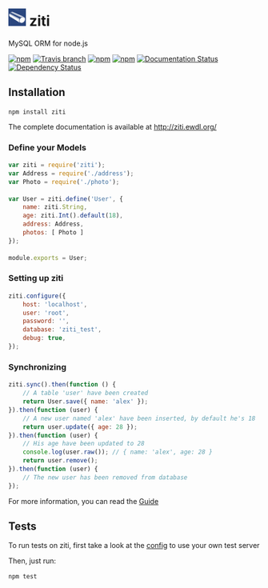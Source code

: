 # <img src="/docs/images/logo.png" alt="ziti - MySQL ORM for Node.js" width="35" height="35"> ziti

 MySQL ORM for node.js

[![npm](https://img.shields.io/npm/v/ziti.svg)](https://www.npmjs.com/package/ziti)
[![Travis branch](https://img.shields.io/travis/shaoner/ziti/master.svg)](https://travis-ci.org/shaoner/ziti)
[![npm](https://img.shields.io/npm/l/ziti.svg)](https://www.npmjs.com/package/ziti)
[![npm](https://img.shields.io/npm/dm/ziti.svg)](https://www.npmjs.com/package/ziti)
[![Documentation Status](https://readthedocs.org/projects/ziti/badge/?version=latest)](https://readthedocs.org/projects/ziti/?badge=latest)
[![Dependency Status](https://david-dm.org/shaoner/ziti.svg)](https://david-dm.org/shaoner/ziti)

## Installation

```
npm install ziti
```

The complete documentation is available at http://ziti.ewdl.org/

### Define your Models

```javascript
var ziti = require('ziti');
var Address = require('./address');
var Photo = require('./photo');

var User = ziti.define('User', {
    name: ziti.String,
    age: ziti.Int().default(18),
    address: Address,
    photos: [ Photo ]
});

module.exports = User;
```

### Setting up ziti

```javascript
ziti.configure({
    host: 'localhost',
    user: 'root',
    password: '',
    database: 'ziti_test',
    debug: true,
});
```

### Synchronizing

```javascript
ziti.sync().then(function () {
    // A table 'user' have been created
    return User.save({ name: 'alex' });
}).then(function (user) {
    // A new user named 'alex' have been inserted, by default he's 18
    return user.update({ age: 28 });
}).then(function (user) {
    // His age have been updated to 28
    console.log(user.raw()); // { name: 'alex', age: 28 }
    return user.remove();
}).then(function (user) {
    // The new user has been removed from database
});
```

For more information, you can read the [Guide](http://ziti.ewdl.org/en/latest/tutorial/getting-started/)

## Tests

To run tests on ziti, first take a look at the [config](/test/config.js) to use your own test server

Then, just run:

```
npm test
```
